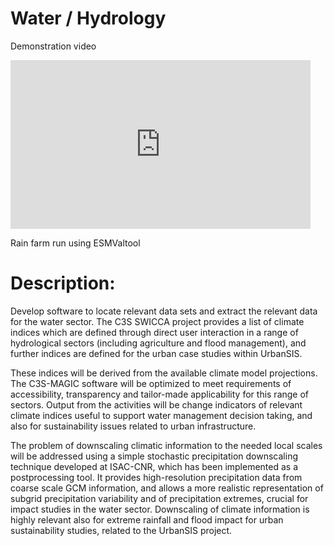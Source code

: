 # Water / Hydrology

Demonstration video

<iframe width="480" height="270" src="https://www.youtube.com/embed/ThaUv4dNQeQ" frameborder="0" gesture="media" allow="encrypted-media" allowfullscreen></iframe>

Rain farm run using ESMValtool

# Description:
Develop software to locate relevant data sets and extract the relevant data for the water sector. 
The C3S SWICCA project provides a list of climate indices which are defined through direct user interaction in a range of hydrological sectors (including agriculture and flood management), and further indices are defined for the urban case studies within UrbanSIS. 

These indices will be derived from the available climate model projections. 
The C3S-MAGIC software will be optimized to meet requirements of accessibility, transparency and tailor-made applicability for this range of sectors. 
Output from the activities will be change indicators of relevant climate indices useful to support water management decision taking, and also for sustainability issues related to urban infrastructure.

The problem of downscaling climatic information to the needed local scales will be addressed using a simple stochastic precipitation downscaling technique developed at ISAC-CNR, which has been implemented as a postprocessing tool. 
It provides high-resolution precipitation data from coarse scale GCM information, and allows a more realistic representation of subgrid precipitation variability and of precipitation extremes, crucial for impact studies in the water sector. 
Downscaling of climate information is highly relevant also for extreme rainfall and flood impact for urban sustainability studies, related to the UrbanSIS project.

